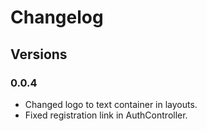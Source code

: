 # Changelog

## Versions

### 0.0.4
- Changed logo to text container in layouts.
- Fixed registration link in AuthController.
